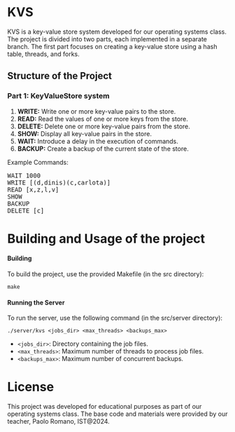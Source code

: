 
# KVS

KVS is a key-value store system developed for our operating systems class. The project is divided into two parts, each implemented in a separate branch. The first part focuses on creating a key-value store using a hash table, threads, and forks.
## Structure of the Project

### Part 1: KeyValueStore system

1. **WRITE:** Write one or more key-value pairs to the store.
2. **READ:** Read the values of one or more keys from the store.
3. **DELETE:** Delete one or more key-value pairs from the store.
4. **SHOW:** Display all key-value pairs in the store.
5. **WAIT:** Introduce a delay in the execution of commands.
6. **BACKUP:** Create a backup of the current state of the store.

Example Commands:
<pre>
WAIT 1000
WRITE [(d,dinis)(c,carlota)]
READ [x,z,l,v]
SHOW
BACKUP
DELETE [c]
</pre>

# Building and Usage of the project


#### Building
To build the project, use the provided Makefile (in the src directory):

```shell
make
```

#### Running the Server
To run the server, use the following command (in the src/server directory):

```shell
./server/kvs <jobs_dir> <max_threads> <backups_max>
```

- `<jobs_dir>`: Directory containing the job files.
- `<max_threads>`: Maximum number of threads to process job files.
- `<backups_max>`: Maximum number of concurrent backups.

# License
This project was developed for educational purposes as part of our operating systems class. The base code and materials were provided by our teacher, Paolo Romano, IST@2024.
